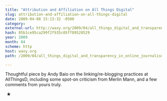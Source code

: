 ```yaml
---
title: "Attribution and Affiliation on All Things Digital"
slug: attribution-and-affiliation-on-all-things-digital
date: 2009-04-08 15:13:32 -0500
category: 
external-url: http://waxy.org/2009/04/all_things_digital_and_transparency_in_online_journalism/
hash: 85b1ce95ca299f2f935c05ff89528529
year: 2009
month: 04
scheme: http
host: waxy.org
path: /2009/04/all_things_digital_and_transparency_in_online_journalism/

---
```


Thoughtful piece by Andy Baio on the linking/re-blogging practices at AllThingsD, including some spot-on criticism from Merlin Mann, and a few comments from yours truly.



 ★ 

